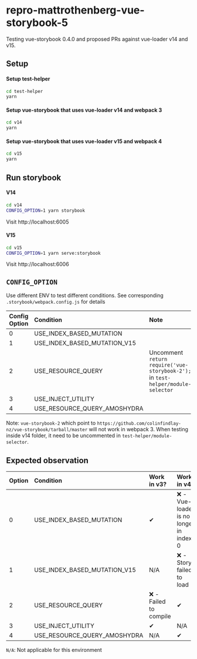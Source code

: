 # repro-mattrothenberg-vue-storybook-5

Testing vue-storybook 0.4.0 and proposed PRs against vue-loader v14 and v15.

## Setup

#### Setup test-helper
```sh
cd test-helper
yarn
```

#### Setup vue-storybook that uses vue-loader v14 and webpack 3
```sh
cd v14
yarn
```

#### Setup vue-storybook that uses vue-loader v15 and webpack 4
```sh
cd v15
yarn
```

## Run storybook

#### V14
```sh
cd v14
CONFIG_OPTION=1 yarn storybook
```

Visit http://localhost:6005

#### V15
```sh
cd v15
CONFIG_OPTION=1 yarn serve:storybook
```

Visit http://localhost:6006

## `CONFIG_OPTION`

Use different ENV to test different conditions. See corresponding `.storybook/webpack.config.js` for details

| Config Option | Condition | Note
| :-- | :-- | :--
| 0 | USE_INDEX_BASED_MUTATION
| 1 | USE_INDEX_BASED_MUTATION_V15
| 2 | USE_RESOURCE_QUERY             | Uncomment `return require('vue-storybook-2');` in `test-helper/module-selector`
| 3 | USE_INJECT_UTILITY
| 4 | USE_RESOURCE_QUERY_AMOSHYDRA

Note: `vue-storybook-2` which point to `https://github.com/colinfindlay-nz/vue-storybook/tarball/master` will not work in webpack 3.
When testing inside v14 folder, it need to be uncommented in `test-helper/module-selector`.

## Expected observation
| Option | Condition | Work in v3? | Work in v4? |
| :-- | :-- | :-- | :--
| 0 | USE_INDEX_BASED_MUTATION       | ✔  | ❌ - Vue-loader is no longer in index 0 |
| 1 | USE_INDEX_BASED_MUTATION_V15   | N/A | ❌ - Story failed to load |
| 2 | USE_RESOURCE_QUERY             | ❌ - Failed to compile  | ✔ |
| 3 | USE_INJECT_UTILITY             | ✔  | N/A |
| 4 | USE_RESOURCE_QUERY_AMOSHYDRA   | N/A | ✔  |

`N/A`: Not applicable for this environment
